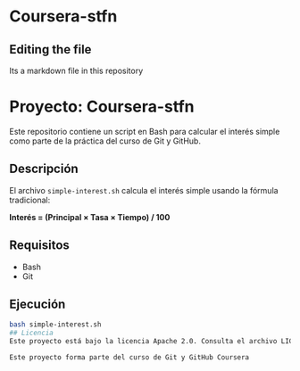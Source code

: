 # Coursera-stfn

## Editing the file 

Its a markdown file in this repository

# Proyecto: Coursera-stfn

Este repositorio contiene un script en Bash para calcular el interés simple como parte de la práctica del curso de Git y GitHub.

##  Descripción

El archivo `simple-interest.sh` calcula el interés simple usando la fórmula tradicional:

**Interés = (Principal × Tasa × Tiempo) / 100**

## Requisitos

- Bash
- Git

## Ejecución

```bash
bash simple-interest.sh
## Licencia
Este proyecto está bajo la licencia Apache 2.0. Consulta el archivo LICENSE para más detalles.

Este proyecto forma parte del curso de Git y GitHub Coursera
